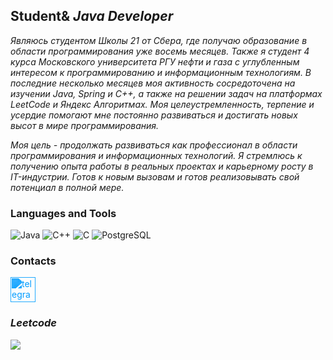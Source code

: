 ## Student& *Java Developer*

 *Являюсь студентом Школы 21 от Сбера, где получаю образование в области программирования уже восемь месяцев. Также я студент 4 курса Московского университета РГУ нефти и газа с углубленным интересом к программированию и информационным технологиям. В последние несколько месяцев моя активность сосредоточена на изучении Java, Spring и C++, а также на решении задач на платформах LeetCode и Яндекс Алгоритмах. Моя целеустремленность, терпение и усердие помогают мне постоянно развиваться и достигать новых высот в мире программирования.*

  *Моя цель - продолжать развиваться как профессионал в области программирования и информационных технологий. Я стремлюсь к получению опыта работы в реальных проектах и карьерному росту в IT-индустрии. Готов к новым вызовам и готов реализовывать свой потенциал в полной мере.*


### Languages and Tools
![Java](https://ziadoua.github.io/m3-Markdown-Badges/badges/Java/java1.svg)
![C++](https://ziadoua.github.io/m3-Markdown-Badges/badges/C++/c++1.svg)
![C](https://ziadoua.github.io/m3-Markdown-Badges/badges/C/c1.svg)
![PostgreSQL](https://ziadoua.github.io/m3-Markdown-Badges/badges/PostgreSQL/postgresql1.svg)


### Contacts
[<img src='https://cdn.jsdelivr.net/npm/simple-icons@3.0.1/icons/telegram.svg' alt='telegram' height='40' style='filter: invert(40%) sepia(95%) saturate(2410%) hue-rotate(179deg) brightness(102%) contrast(103%);'>](https://t.me/Gazssha)


### *Leetcode*

![](https://leetcard.jacoblin.cool/gazsha?theme=wtf&font=Dancing_Script&border=0&radius=20)

